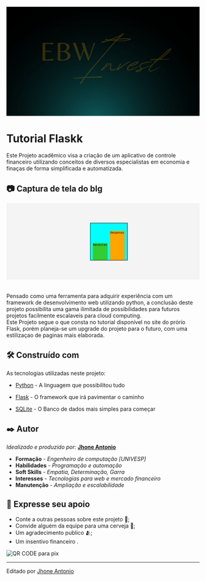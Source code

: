 ![Apresentação](midia/Ebw_Invest_wallpaper.jpg)

# Tutorial Flaskk

Este Projeto acadêmico visa a criação de um aplicativo de controle financeiro utilizando conceitos de diversos especialistas em economia e finaças de forma simplificada e automatizada.


## 📷 Captura de tela do blg 

![Blog](midia/TelaAtual.png)

<br/>
Pensado como uma ferramenta para adquirir experiência com um framework de desenvolvimento web utilizando python, a conclusão deste projeto possibilita uma gama ilimitada de possibilidades para futuros projetos facilmente escalaveis para cloud computing.

<br/>
Este Projeto segue o que consta no tutorial disponível no site do prório Flask, porém planeja-se um upgrade do projeto para o futuro, com uma estilizaçao de paginas mais elaborada.

###
<!-- 
<p>
    * [**Tutorial**](https://flask.palletsprojects.com/tutorial/) - Utilizado para elaborar o projeto.

    ## 🧩 Etapas do projeto:
    * A primeira etapa do projeto é concluir o blog com suas funcionalidades seguindo o tutorial.
    * A segunda etapa consiste em estruturar o projeto e o repositório para distribuição e teste do projeto. 
    * A terceira etapa consiste em preparar o projeto para implementação em um serviço de hospedagem web tornando-o acessível.
    * Concluído a terceira etapa inicia-se a estilização do projeto de forma mais autonoma com foco em responsividade e explorando novas possibilidades.

    ![Infográfico](Midia/Img/Infográfico.png)

    ###
    ## 🕹️ Como testar essa aplicação:

    #### Obs.: Assumimos que o Python ja esteja devidamente instalado no computador onde será realizado o teste!

    ### 1 - Crie um diretório para o projeto e acesse-o:

    Obs.: É recomendado a criação de um ambiente virtual para evitar conflitos de versões e dependências ao executar este projeto.

    Segindo as [**instruções de instalação**](https://flask.palletsprojects.com/en/3.0.x/installation/) você pode criar seu ambiente virtual e inicia-lo.

    ### 2 - Clone o repositório:

        $ git clone https://github.com/EbonyWizard4/flask-tutorial.git

    ### 3 - Acesse a pasta do projeto:
        
        $ cd ./flask-tutorial:

    ### 4 - Instale as dependências necessárias:

        $ pip install -r requirements.txt

    ### 5 - Inicialize o banco de dados:

        $ flask --app flaskr init-db
        Initialized the database.

    ### 6 - Instale o aplicativo:

        $ pip install -e .

    ### 7 - Rode o aplicativo:

        $ flask --app flaskr run --debug

    Você verá uma saída semelhante a esta:

        * Serving Flask app "flaskr"
        * Debug mode: on
        * Running on http://127.0.0.1:5000/ (Press CTRL+C to quit)
        * Restarting with stat
        * Debugger is active!
        * Debugger PIN: nnn-nnn-nnn

    ### 8 - Acesse o aplicativo:

    Visite http://127.0.0.1:5000/ em um navegador e você deverá ver o aplicativo em execução.

    ### 9 - Teste a Aplicação:

    Você usará [pytest](https://pytest.readthedocs.io/) e [coverage](https://coverage.readthedocs.io/) para testar e medir seu código. Instale os dois:

        * pip install pytest coverage

    Para executar os testes, use ocomando pytest. Ele encontrará e executará todas as funções de teste:

        * pytest

    Você deve receber uma resposta semelhante a esta:

    ![Imagem de execução de teste](<Midia/Img/Captura de tela pytest.png>)

    Se algum teste falhar, o pytest mostrará o erro que foi gerado. 

    Você pode executar o seguinte comando para obter uma lista de cada função de teste em vez de pontos.

        * pytest -v

    Para medir a cobertura de código dos seus testes, use o comando coverage para executar pytest em vez de executá-lo diretamente.

        * coverage run -m pytest

    Ou utilize o coverage para visualizar um relatório simples no terminal

        * coverage report

    Você deve obter uma resposta semelhante a esta:

    ![Imagem do relatório de cobertura de teste ](<Midia/Img/Captura de tela cobertura pytest.png>)
</p>
-->
###
## 🛠️ Construído com

As tecnologias utilizadas neste projeto:

* [Python](https://www.python.org/) - A linguagem que possibilitou tudo

* [Flask](https://flask.palletsprojects.com/en/3.0.x/) - O framework que irá pavimentar o caminho

* [SQLite](https://www.sqlite.org/) - O Banco de dados mais simples para começar

<!-- * [GitFlow](https://pypi.org/project/gitflow/) - A melhor forma de organizar o trabalho -->

## ✒️ Autor

*Idealizado e produzido por:* [**Jhone Antonio**](https://github.com/EbonyWizard4)

* **Formação** - *Engenheiro de computação [UNIVESP]*
* **Habilidades** - *Programação e automação*
* **Soft Skills** - *Empatia, Determinação, Garra*
* **Interesses** - *Tecnologias para web e mercado financeiro*
* **Manutenção** - *Ampliação e escalabilidade*

## 🎁 Expresse seu apoio

* Conte a outras pessoas sobre este projeto 📢;
* Convide alguém da equipe para uma cerveja 🍺;
* Um agradecimento publico 🫂;
* Um insentivo financeiro .

![QR CODE para pix](<Midia/Img/QRCode Pix.png>)

---
Editado por [Jhone Antonio](www.linkedin.com/in/antoniojhone)

